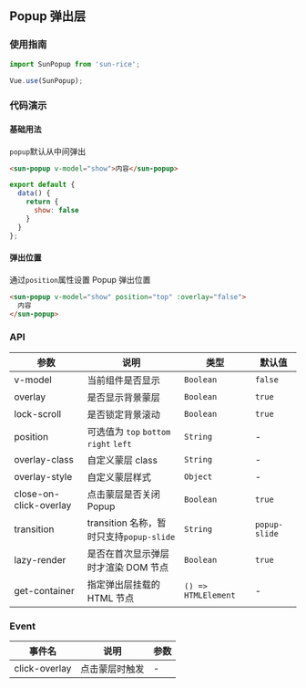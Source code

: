 ## Popup 弹出层

### 使用指南
``` javascript
import SunPopup from 'sun-rice';

Vue.use(SunPopup);
```

### 代码演示

#### 基础用法
`popup`默认从中间弹出

```html
<sun-popup v-model="show">内容</sun-popup>
```

```javascript
export default {
  data() {
    return {
      show: false
    }
  }
};
```

#### 弹出位置
通过`position`属性设置 Popup 弹出位置

```html
<sun-popup v-model="show" position="top" :overlay="false">
  内容
</sun-popup>
```

### API

| 参数 | 说明 | 类型 | 默认值 |
|-----------|-----------|-----------|-------------|
| v-model | 当前组件是否显示 | `Boolean` | `false` |
| overlay | 是否显示背景蒙层 | `Boolean` | `true` |
| lock-scroll | 是否锁定背景滚动 | `Boolean` | `true` |
| position | 可选值为 `top` `bottom` `right` `left` | `String` | - |
| overlay-class | 自定义蒙层 class | `String` | - |
| overlay-style | 自定义蒙层样式 | `Object` | - |
| close-on-click-overlay | 点击蒙层是否关闭 Popup | `Boolean` | `true` |
| transition | transition 名称，暂时只支持`popup-slide` | `String` | `popup-slide` |
| lazy-render | 是否在首次显示弹层时才渲染 DOM 节点 | `Boolean` | `true` |
| get-container | 指定弹出层挂载的 HTML 节点 | `() => HTMLElement` | - |

### Event

| 事件名 | 说明 | 参数 |
|-----------|-----------|-----------|
| click-overlay | 点击蒙层时触发 | - |
